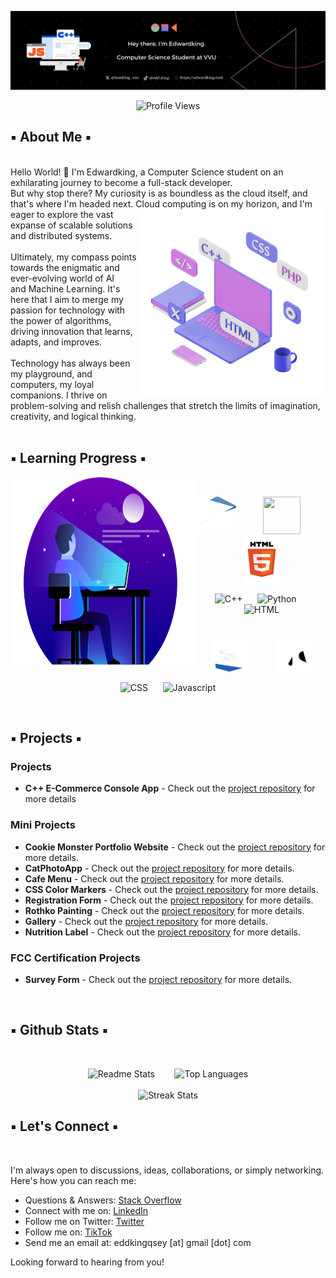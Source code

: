 ![Banner](assets/GithubREADMEBanner.png)
<div align="center">
  
![Profile Views](https://komarev.com/ghpvc/?username=Eddking-QS&color=blue&style=flat-square&label=PROFILE+VIEWS)
</div>

## ▪️ About Me ▪️ 
</br>
Hello World! 👋 I'm Edwardking, a Computer Science student on an exhilarating journey to become a full-stack developer. </br>
But why stop there? My curiosity is as boundless as the cloud itself, and that's where I'm headed next. Cloud <img src="assets/setup.gif" height="300" width="300" align = "right">
computing is on my horizon, and I'm eager to explore the vast expanse of scalable solutions and distributed systems. </br>
</br>
Ultimately, my compass points towards the enigmatic and ever-evolving world of AI </br> and Machine Learning. 
  It's here that I aim to merge my passion for technology with</br> the power of algorithms, driving innovation that learns, adapts, and improves.</br>
  </br>
  Technology has always been my playground, and computers, my loyal companions. I thrive on problem-solving and relish challenges that stretch the limits of imagination, creativity, and logical thinking.
  </br>
  </br>

  ## ▪️ Learning Progress ▪️ 
 
  <img src="assets/Dev1.png" height="300" width="300" align = "left"> 
  </br>
  <div align="center">
        <p float="left"> 
            <img src="assets/C.gif" height="60" width="60" /> &nbsp;&nbsp;&nbsp;&nbsp;&nbsp;&nbsp;&nbsp;&nbsp;&nbsp;
            <img src="assets/Python.gif" height="60" width="60" /> &nbsp;&nbsp;&nbsp;&nbsp;&nbsp;&nbsp;&nbsp;&nbsp;&nbsp;
            <img src="assets/Html.gif" height="75" width="60" />
        </p>
  
![C++](https://progress-bar.dev/35) &nbsp;&nbsp;&nbsp;&nbsp; ![Python](https://progress-bar.dev/40) &nbsp;&nbsp;&nbsp;&nbsp; ![HTML](https://progress-bar.dev/80) </br> </br>

 <p float="left"> 
      <img src="assets/CSS2.gif" height="60" width="60" /> &nbsp;&nbsp;&nbsp;&nbsp;&nbsp;&nbsp;&nbsp;&nbsp;&nbsp;
      <img src="assets/Javascript3.gif" height="60" width="60" />
 </p>
 
  ![CSS](https://progress-bar.dev/50) &nbsp;&nbsp;&nbsp;&nbsp; ![Javascript](https://progress-bar.dev/2) </br>

  </div>
  </br>

  ## ▪️ Projects ▪️

  <div>

### Projects
- **C++ E-Commerce Console App** - Check out the [project repository]() for more details

### Mini Projects
- **Cookie Monster Portfolio Website** - Check out the [project repository](https://github.com/Eddking-QS/HTML-Mini-Project-CookieMonster) for more details.
- **CatPhotoApp** - Check out the [project repository](https://github.com/Eddking-QS/HTML-Mini_Projects-CatPhotoApp) for more details.
- **Cafe Menu** - Check out the [project repository](https://github.com/Eddking-QS/CSS-Mini_Projects-Cafe_Menu) for more details.
- **CSS Color Markers** - Check out the [project repository](https://github.com/Eddking-QS/CSS-Mini_Project-Markers) for more details.
- **Registration Form** - Check out the [project repository](https://github.com/Eddking-QS/HTML-Mini_Projects-Registration_Form) for more details.
- **Rothko Painting** - Check out the [project repository](https://github.com/Eddking-QS/CSS_Mini-Projects_Rothko_Painting) for more details.
- **Gallery** - Check out the [project repository](https://github.com/Eddking-QS/CSS-Mini_Projects-Gallery) for more details.
- **Nutrition Label** - Check out the [project repository](https://github.com/Eddking-QS/CSS-Mini_Projects-Nutrition_Label) for more details.

### FCC Certification Projects
- **Survey Form** - Check out the [project repository](https://github.com/Eddking-QS/FCC-Survey_Form) for more details.

 
  </div>
  
  </br> 

  ## ▪️ Github Stats ▪️
  </br>

  <div align="center"> 
    
  ![Readme Stats](https://github-readme-stats.vercel.app/api?username=Eddking-QS&count_private=true&theme=tokyonight&showicons=true)
  &nbsp;&nbsp;&nbsp;&nbsp;&nbsp;&nbsp;
  ![Top Languages](https://github-readme-stats.vercel.app/api/top-langs/?username=Eddking-QS&langs_count=5&theme=tokyonight)
  </br>
  </br> 
  ![Streak Stats](https://github-readme-streak-stats.herokuapp.com/?user=Eddking-QS&theme=tokyonight)
  </br>

  </div> 

  ## ▪️ Let's Connect ▪️ 
  </br> 
I'm always open to discussions, ideas, collaborations, or simply networking. Here's how you can reach me:

- Questions & Answers: <a href="https://stackoverflow.com/users/24184245/edwardking">Stack Overflow</a>
- Connect with me on: <a href="https://www.linkedin.com/in/edwardking-quintin-sey-b2088430b/">LinkedIn</a>
- Follow me on Twitter: <a href="https://twitter.com/IamKing_exe">Twitter</a>
- Follow me on:  <a href="https://www.tiktok.com/@edd..king">TikTok</a>
- Send me an email at: eddkingqsey [at] gmail [dot] com

Looking forward to hearing from you!
  
  
  

